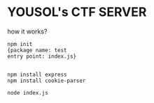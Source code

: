 # YOUSOL's CTF SERVER

how it works?

```
npm init
{package name: test
entry point: index.js}


npm install express
npm install cookie-parser
```


```
node index.js
```
